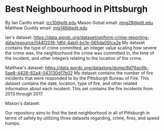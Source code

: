 # Best Neighbourhood in Pittsburgh 

By Ian Carillo
email: icc10@pitt.edu
Mason Gobat
email: mng28@pitt.edu
Matthew Guiddy
email: mjg146@pitt.edu

Ian's dataset: https://data.wprdc.org/dataset/uniform-crime-reporting-data/resource/044f2016-1dfd-4ab0-bc1e-065da05fca2e
My dataset contains the type of crime committed, an integer value scaling how severe the crime was, the neighborhood the crime was committed in, the time of the incident, and other integers relating to the location of the crime.

Matthew's dataset:  https://data.wprdc.org/datastore/dump/8d76ac6b-5ae8-4428-82a4-043130d17b02
My dataset contains the number of fire incidents that were responded to by the Pittsburgh Bureau of Fire. This dataset contains the date, location, type of fire, and other related information about each incident. This set contains the fire incidents from 2013 through 2017. 

Mason's dataset:


Our repository aims to find the best neighborhood in all of Pittsburgh in terms of safety by utilizing three datasets regarding, crime, fires, and speed humps. 